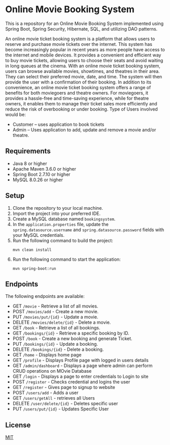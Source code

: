 # Online Movie Booking System

This is a repository for an Online Movie Booking System implemented using Spring Boot, Spring Security, Hibernate, SQL, and utilizing DAO patterns.

An online movie ticket booking system is a platform that allows users to reserve and purchase movie tickets over the internet. This system has become increasingly popular in recent years as more people have access to the internet and mobile devices. It provides a convenient and efficient way to buy movie tickets, allowing users to choose their seats and avoid waiting in long queues at the cinema.
With an online movie ticket booking system, users can browse available movies, showtimes, and theatres in their area. They can select their preferred movie, date, and time. The system will then provide the user with a confirmation of their booking.
In addition to its convenience, an online movie ticket booking system offers a range of benefits for both moviegoers and theatre owners. For moviegoers, it provides a hassle-free and time-saving experience, while for theatre owners, it enables them to manage their ticket sales more efficiently and reduce the risk of overbooking or under booking.
Type of Users involved would be:
- Customer – uses application to book tickets
- Admin – Uses application to add, update and remove a movie and/or theatre.


## Requirements

- Java 8 or higher
- Apache Maven 3.6.0 or higher
- Spring Boot 2.7.10 or higher
- MySQL 8.0.26 or higher

## Setup

1. Clone the repository to your local machine.
2. Import the project into your preferred IDE.
3. Create a MySQL database named `bookingsystem`.
4. In the `application.properties` file, update the `spring.datasource.username` and `spring.datasource.password` fields with your MySQL credentials.
5. Run the following command to build the project:
   ```
   mvn clean install
   ```
6. Run the following command to start the application:
   ```
   mvn spring-boot:run
   ```

## Endpoints

The following endpoints are available:

- GET `/movie` - Retrieve a list of all movies.
- POST `/movies/add` - Create a new movie.
- PUT `/movies/put/{id}` - Update a movie.
- DELETE `/movies/delete/{id}` - Delete a movie.
- GET `/book` - Retrieve a list of all bookings.
- GET `/bookings/{id}` - Retrieve a specific booking by ID.
- POST `/book` - Create a new booking and generate Ticket.
- PUT `/bookings/{id}` - Update a booking.
- DELETE `/bookings/{id}` - Delete a booking.
- GET `/home` - Displays home page
- GET `/profile` - Displays Profile page with logged in users details
- GET `/admin/dashboard` - Displays a page where admin can perform CRUD operations on MOvie Database
- GET `/login` - Displays a page to enter credentials to Login to site
- POST `/register` - Checks credential and logins the user
- GET `/register` -  Gives  page to signup to website
- POST `/users/add` - Adds a user
- GET `/users/getAll` - retrieves all Users
- DELETE `/user/delete/{id}` - Deletes specific user
- PUT `/users/put/{id}` - Updates Specific User

## License

[MIT](https://github.com/Pranav014/OnlineMovieBooking/blob/main/LICENSE.txt)

